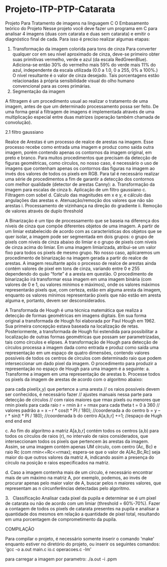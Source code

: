 # Projeto-ITP-PTP-Catarata
Projeto Para Tratamento de imagens na linguagem C
O​ ​Embasamento​ ​teórico​ ​do​ ​Projeto
Nesse projeto você deve fazer um programa em C para analisar 4 imagens (duas
com catarata e duas sem catarata) e emitir o diagnóstico final de cada. Para isso é preciso
realizar algumas etapas:

1. Transformação​ ​da​ ​imagem​ ​colorida​ ​para​ ​tons​ ​de​ ​cinza
Para converter qualquer cor em seu nível aproximado de cinza, deve-se primeiro
obter suas primitivas vermelho, verde e azul (da escala RedGreenBlue). Adiciona-se
então 30% do vermelho mais 59% do verde mais 11% do azul, independente da
escala utilizada (0.0 a 1.0, 0 a 255, 0% a 100%.) O nível resultante é o valor de cinza
desejado. Tais porcentagens estão relacionadas à própria sensibilidade visual do
olho humano convencional para as cores primárias.
2. Segmentação​ ​da​ ​imagem

A filtragem ​é um procedimento usual ao realizar o tratamento de uma imagem,
antes de que um determinado processamento possa ser feito. De uma forma geral a
filtragem de imagens é implementada através de uma multiplicação especial entre
duas matrizes (operação também chamada de convolução).

2.1 filtro gaussiano

Realce de Arestas ​é um processo de realce de arestas na imagem. Esse processo
recebe como entrada uma imagem e produz como saída outra imagem, porém
contendo apenas os contornos da imagem original, em preto e branco. Para muitos
procedimentos que precisam da detecção de figuras geométricas, como círculos, no
nosso caso, é necessário o uso de imagens que contenham apenas os contornos
das figuras na imagem ao invés dos valores de todos os pixels em RGB. Para tal é
necessário realizar uma série de procedimentos a fim de garantir a detecção dos
contornos com melhor qualidade (detector de arestas Canny):
a. Transformação da imagem para escalas de cinza
b. Aplicação de um filtro gaussiano
c. Filtragem com sobel
d. Cálculo das magnitudes em x e y, e cálculo das angulações das arestas
e. Atenuação/remoção dos valores que não são arestas
i. Processamento de vizinhança na direção do gradiente
ii. Remoção de valores através de duplo threshold

A Binarização é um tipo de processamento que se baseia na diferença dos níveis
de cinza que compõe diferentes objetos de uma imagem. A partir de um limiar
estabelecido de acordo com as características dos objetos que se quer isolar, a
imagem pode ser segmentada em dois grupos: o grupo de pixels com níveis de
cinza abaixo do limiar e o grupo de pixels com níveis de cinza acima do limiar. Em
uma imagem limiarizada, atribui-se um valor fixo para todos os pixels de mesmo
grupo. No nosso caso, aplicaremos um procedimento de binarização na imagem
gerada a partir do realce de arestas. A imagem resultante após o processo de realce
de arestas ainda contém valores de pixel em tons de cinza, variando entre 0 e 255
dependendo do quão “forte” é a aresta em questão. O procedimento de binarização
irá transformar essa imagem em uma imagem binária (com valores de 0 e 1, ou
valores mínimos e máximos), onde os valores máximos representarão pixels que,
com certeza, estão em alguma aresta da imagem, enquanto os valores mínimos
representarão pixels que não estão em aresta alguma e, portanto, devem ser
desconsiderados.

A Transformada de Hough ​é uma técnica matemática que realiza a detecção de
formas geométricas em imagens digitais. Em sua forma original a transformada de
Hough foi elaborada por Paul Hough em 1962. Sua primeira concepção estava
baseada na localização de retas. Posteriormente, a transformada de Hough foi
estendida para possibilitar a localização de outras formas geométricas que possam
ser parametrizadas, tais como círculos e elipses. A transformação de Hough para
detecção de círculos processa a imagem dada como entrada e produz como saída
uma representação em um espaço de quatro dimensões, contendo valores possíveis
de todos os centros de círculos com determinado raio que podem interseccionar um
dado pixel da imagem. O procedimento para produzir a representação no espaço de
Hough para uma imagem é a seguinte:
a. Transforme a imagem em uma representação de arestas
b. Processe todos os pixels da imagem de arestas de acordo com o algoritmo
abaixo:

para cada pixel(x,y) que pertence a uma aresta
// os raios possíveis devem ser conhecidos, é necessário fazer
// ajustes manuais nessa parte para detecção de círculos
// com raios maiores que rmax pixels ou menores que rmin pixels
para cada raio r = rmin à r = rmax
para cada theta t = 0 à 360 // valores padrão
a = x – r * cos(t * PI / 180); //coordenada a do centro
b = y – r * sin(t * PI / 180); //coordenada b do centro
A[a,b,r] +=1; //espaço de Hugh
end
end
end

c. Ao fim do algoritmo a matriz A[a,b,r] contém todos os centros (a,b) para todos
os círculos de raios (r), no intervalo de raios considerados, que
interseccionam todos os pixels que pertencem às arestas da imagem. Assim,
se uma imagem contém apenas UM círculo, com centro (Ac, Bc) e raio Rc
(com rmin<=Rc<=rmax); espera-se que o valor de A[Ac,Bc,Rc] seja maior do
que outros valores da matriz A, indicando assim a presença do círculo na
posição e raios especificados na matriz.

d. Caso a imagem contenha mais de um círculo, é necessário encontrar mais
de um máximo na matriz A, por exemplo, podemos, ao invés de procurar
apenas pelo maior valor de A, buscar pelos n maiores valores, que
representam as n circunferências detectadas pelo algoritmo.

3.​ ​ ​ ​Classificação
Analisar cada pixel da pupila e determinar se é um pixel de catarata ou não
de acordo com um limiar (threshold = 60%-70%). Fazer a contagem de todos os
pixels de catarata presentes na pupila e analisar a quantidade dos mesmos em
relação a quantidade de pixel total, resultando em uma porcentagem de
comprometimento da pupila.


COMPILAÇÃO

Para compilar o projeto, é necessário somente inserir o comando 'make' enquanto estiver no diretório do projeto, ou inserir os seguintes comandos:
'gcc -o a.out main.c io.c operacoes.c -lm'

para carregar a imagem por parametro:
./a.out -i <input-image>.ppm

